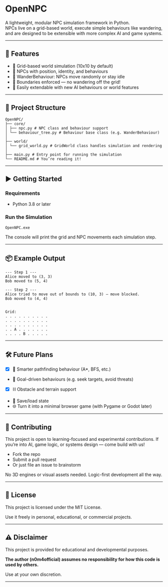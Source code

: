 # OpenNPC

A lightweight, modular NPC simulation framework in Python.  
NPCs live on a grid-based world, execute simple behaviours like wandering, and are designed to be extensible with more complex AI and game systems.

---

## 🧠 Features

- 🧱 Grid-based world simulation (10x10 by default)
- 🤖 NPCs with position, identity, and behaviours
- 🔁 WanderBehaviour: NPCs move randomly or stay idle
- 🚧 Boundaries enforced — no wandering off the grid!
- 🧩 Easily extendable with new AI behaviours or world features

---

## 📁 Project Structure

```
OpenNPC/
├── core/
│ ├── npc.py # NPC class and behaviour support
│ └── behaviour_tree.py # Behaviour base class (e.g. WanderBehaviour)
│
├── world/
│ └── grid_world.py # GridWorld class handles simulation and rendering
│
├── main.py # Entry point for running the simulation
└── README.md # You’re reading it!
```
---

## ▶️ Getting Started

### Requirements

- Python 3.8 or later

### Run the Simulation

```bash
OpenNPC.exe
```
The console will print the grid and NPC movements each simulation step.

---

## 📦 Example Output
```
--- Step 1 ---
Alice moved to (3, 3)
Bob moved to (5, 4)

--- Step 2 ---
Alice tried to move out of bounds to (10, 3) — move blocked.
Bob moved to (4, 4)


Grid:
. . . . . . . . . .
. . . . . . . . . .
. . . . . . . . . .
. . A . . . . . . .
. . . . B . . . . .
```

---

## 🛠 Future Plans

- [x] 🧠 Smarter pathfinding behaviour (A*, BFS, etc.)
- 🎯 Goal-driven behaviours (e.g. seek targets, avoid threats)
- [x] ⛓️ Obstacle and terrain support
- 📜 Save/load state
- 🌐 Turn it into a minimal browser game (with Pygame or Godot later)

---

## 🤝 Contributing
This project is open to learning-focused and experimental contributions.
If you’re into AI, game logic, or systems design — come build with us!

- Fork the repo
- Submit a pull request
- Or just file an issue to brainstorm

No 3D engines or visual assets needed. Logic-first development all the way.

---

## 📄 License
This project is licensed under the MIT License.

Use it freely in personal, educational, or commercial projects.

---

## ⚠️ Disclaimer
This project is provided for educational and developmental purposes.

**The author (n0m4official) assumes no responsibility for how this code is used by others.**

Use at your own discretion.

---

